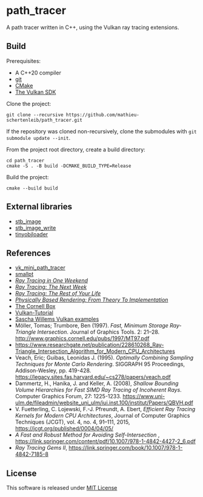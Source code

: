 # path_tracer

A path tracer written in C++, using the Vulkan ray tracing extensions.

## Build

Prerequisites:

- A C++20 compiler
- [git](https://git-scm.com)
- [CMake](https://cmake.org)
- [The Vulkan SDK](https://www.lunarg.com/vulkan-sdk)

Clone the project:

```
git clone --recursive https://github.com/mathieu-schertenleib/path_tracer.git
```

If the repository was cloned non-recursively, clone the submodules with `git submodule update --init`.

From the project root directory, create a build directory:

```
cd path_tracer
cmake -S . -B build -DCMAKE_BUILD_TYPE=Release
```

Build the project:

```
cmake --build build
```

## External libraries

- [stb_image](https://github.com/nothings/stb)
- [stb_image_write](https://github.com/nothings/stb)
- [tinyobjloader](https://github.com/tinyobjloader/tinyobjloader)

## References

- [vk_mini_path_tracer](https://github.com/nvpro-samples/vk_mini_path_tracer)
- [smallpt](http://www.kevinbeason.com/smallpt)
- [_Ray Tracing in One Weekend_](https://raytracing.github.io/books/RayTracingInOneWeekend.html)
- [_Ray Tracing: The Next Week_](https://raytracing.github.io/books/RayTracingTheNextWeek.html)
- [_Ray Tracing: The Rest of Your
  Life_](https://raytracing.github.io/books/RayTracingTheRestOfYourLife.html)
- [_Physically Based Rendering: From Theory To Implementation_](https://pbr-book.org)
- [The Cornell Box](http://www.graphics.cornell.edu/online/box)
- [Vulkan-Tutorial](https://vulkan-tutorial.com)
- [Sascha Willems Vulkan examples](https://github.com/SaschaWillems/Vulkan)
- Möller, Tomas; Trumbore, Ben (1997). _Fast, Minimum Storage Ray-Triangle Intersection_. Journal of
  Graphics Tools. 2: 21–28. http://www.graphics.cornell.edu/pubs/1997/MT97.pdf
- https://www.researchgate.net/publication/228610268_Ray-Triangle_Intersection_Algorithm_for_Modern_CPU_Architectures
- Veach, Eric; Guibas, Leonidas J. (1995). _Optimally Combining Sampling Techniques for Monte Carlo
  Rendering_. SIGGRAPH 95 Proceedings, Addison-Wesley, pp.
  419-428. https://legacy.sites.fas.harvard.edu/~cs278/papers/veach.pdf
- Dammertz, H., Hanika, J. and Keller, A. (2008), _Shallow Bounding Volume Hierarchies for Fast SIMD
  Ray Tracing of Incoherent Rays_. Computer Graphics Forum, 27:
  1225-1233. https://www.uni-ulm.de/fileadmin/website_uni_ulm/iui.inst.100/institut/Papers/QBVH.pdf
- V. Fuetterling, C. Lojewski, F.-J. Pfreundt, A. Ebert, _Efficient Ray Tracing Kernels for Modern
  CPU Architectures_, Journal of Computer Graphics Techniques (JCGT), vol. 4, no. 4, 91–111,
  2015, https://jcgt.org/published/0004/04/05/
- _A Fast and Robust Method for Avoiding Self-Intersection_
  , https://link.springer.com/content/pdf/10.1007/978-1-4842-4427-2_6.pdf
- _Ray Tracing Gems II_, https://link.springer.com/book/10.1007/978-1-4842-7185-8

## License

This software is released under [MIT License](LICENSE)
